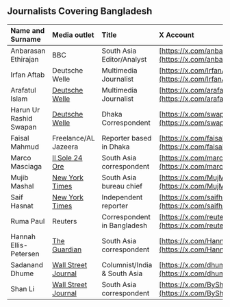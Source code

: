 ## Journalists Covering Bangladesh 

| Name and Surname       | Media outlet                                                                   | Title                        | X Account                                                    |
|:-----------------------|:-------------------------------------------------------------------------------|:-----------------------------|:-------------------------------------------------------------|
| Anbarasan Ethirajan    | BBC                                                                            | South Asia Editor/Analyst    | [https://x.com/anbarasanethi](https://x.com/anbarasanethi)   |
| Irfan Aftab            | Deutsche Welle                                                                 | Multimedia Journalist        | [https://x.com/IrfanAftaab](https://x.com/IrfanAftaab)       |
| Arafatul Islam         | [Deutsche Welle](https://www.dw.com/en/arafatul-islam/person-19377318)         | Multimedia Journalist        | [https://x.com/arafatul](https://x.com/arafatul)             |
| Harun Ur Rashid Swapan | [Deutsche Welle](https://www.dw.com/en/harun-ur-rashid-swapan/person-67821203) | Dhaka Correspondent          | [https://x.com/swapansg](https://x.com/swapansg)             |
| Faisal Mahmud          | Freelance/AL Jazeera                                                           | Reporter based in Dhaka      | [https://x.com/faisal_reports](https://x.com/faisal_reports) |
| Marco Masciaga         | [Il Sole 24 Ore](https://argomenti.ilsole24ore.com/marco-masciaga)             | South Asia correspondent     | [https://x.com/marcomasciaga](https://x.com/marcomasciaga)   |
| Mujib Mashal           | [New York Times](https://www.nytimes.com/by/mujib-mashal)                      | South Asia bureau chief      | [https://x.com/MujMash](https://x.com/MujMash)               |
| Saif Hasnat            | [New York Times](https://www.nytimes.com/by/saif-hasnat)                       | Independent reporter         | [https://x.com/saifhasnat](https://x.com/saifhasnat)         |
| Ruma Paul              | Reuters                                                                        | Correspondent in Bangladesh  | [https://x.com/reutersruma](https://x.com/reutersruma)       |
| Hannah Ellis-Petersen  | [The Guardian](https://www.theguardian.com/profile/hannah-ellis-petersen)      | South Asia correspondent     | [https://x.com/HannahEP](https://x.com/HannahEP)             |
| Sadanand Dhume         | [Wall Street Journal](https://www.wsj.com/news/author/sadanand-dhume)          | Columnist/India & South Asia | [https://x.com/dhume](https://x.com/dhume)                   |
| Shan Li                | [Wall Street Journal](https://www.wsj.com/news/author/shan-li)                 | South Asia correspondent     | [https://x.com/ByShanLi](https://x.com/ByShanLi)             |